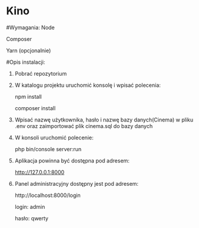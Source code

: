 # Kino


#Wymagania:
Node

Composer

Yarn (opcjonalnie)

#Opis instalacji:

1. Pobrać repozytorium
2. W katalogu projektu uruchomić konsolę i wpisać polecenia:

    npm install
  
    composer install

3. Wpisać nazwę użytkownika, hasło i nazwę bazy danych(Cinema) w pliku .env oraz zaimportować plik cinema.sql do bazy danych 



4. W konsoli uruchomić polecenie:  

    php bin/console server:run
    
5. Aplikacja powinna być dostępna pod adresem: 

    http://127.0.0.1:8000


6. Panel administracyjny dostępny jest pod adresem:

    http://localhost:8000/login

    login: admin

    hasło: qwerty

  